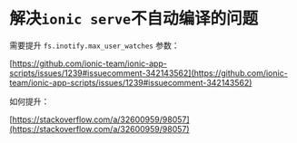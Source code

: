 # 解决`ionic serve`不自动编译的问题

需要提升 `fs.inotify.max_user_watches` 参数：

[https://github.com/ionic-team/ionic-app-scripts/issues/1239#issuecomment-342143562](https://github.com/ionic-team/ionic-app-scripts/issues/1239#issuecomment-342143562)

如何提升：

[https://stackoverflow.com/a/32600959/98057](https://stackoverflow.com/a/32600959/98057)

